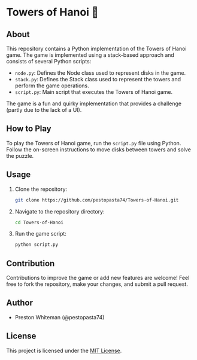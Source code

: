 # Towers of Hanoi 🗼

## About
This repository contains a Python implementation of the Towers of Hanoi game. The game is implemented using a stack-based approach and consists of several Python scripts:

- `node.py`: Defines the Node class used to represent disks in the game.
- `stack.py`: Defines the Stack class used to represent the towers and perform the game operations.
- `script.py`: Main script that executes the Towers of Hanoi game.

The game is a fun and quirky implementation that provides a challenge (partly due to the lack of a UI).

## How to Play
To play the Towers of Hanoi game, run the `script.py` file using Python. Follow the on-screen instructions to move disks between towers and solve the puzzle.

## Usage
1. Clone the repository:
   ```bash
   git clone https://github.com/pestopasta74/Towers-of-Hanoi.git
   ```

2. Navigate to the repository directory:
   ```bash
   cd Towers-of-Hanoi
   ```

3. Run the game script:
   ```bash
   python script.py
   ```

## Contribution
Contributions to improve the game or add new features are welcome! Feel free to fork the repository, make your changes, and submit a pull request.

## Author
- Preston Whiteman (@pestopasta74)

## License
This project is licensed under the [MIT License](LICENSE).

